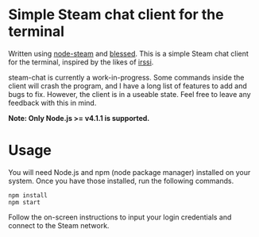 # Simple Steam chat client for the terminal

Written using [node-steam](https://github.com/seishun/node-steam) and [blessed](https://github.com/chjj/blessed). This is a simple Steam chat client for the terminal, inspired by the likes of [irssi](https://irssi.org/).

steam-chat is currently a work-in-progress. Some commands inside the client will crash the program, and I have a long list of features to add and bugs to fix. However, the client is in a useable state. Feel free to leave any feedback with this in mind.

**Note: Only Node.js >= v4.1.1 is supported.**

# Usage

You will need Node.js and npm (node package manager) installed on your system. Once you have those installed, run the following commands.

```
npm install
npm start
```

Follow the on-screen instructions to input your login credentials and connect to the Steam network.
